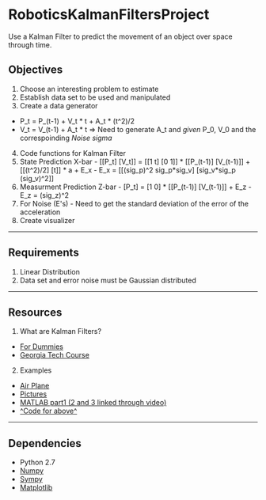 # RoboticsKalmanFiltersProject
Use a Kalman Filter to predict the movement of an object over space through time.

## Objectives
1. Choose an interesting problem to estimate
2. Establish data set to be used and manipulated
3. Create a data generator
  - P\_t = P_(t-1) + V_t \* t + A_t * (t^2)/2
  - V\_t = V_(t-1) + A_t \* t
   => Need to generate A_t and *given* P_0, V_0 and the correspoinding *Noise sigma*
4. Code functions for Kalman Filter
  1. State Prediction X-bar
    - [[P_t] [V\_t]] = [[1 t] [0 1]] \* [[P\_(t-1)] [V_(t-1)]] + [[(t^2)/2] [t]] * a + E_x
    - E_x = [[(sig_p)^2 sig_p\*sig_v] [sig_v*sig_p (sig_v)^2]]
  2. Measurment Prediction Z-bar
    - [P\_t] = [1 0] * [[P\_(t-1)] [V_(t-1)]] + E_z
    - E_z = (sig_z)^2
  3. For Noise (E's)
    - Need to get the standard deviation of the error of the acceleration
5. Create visualizer

---

## Requirements
1. Linear Distribution
2. Data set and error noise must be Gaussian distributed

---

## Resources
1. What are Kalman Filters?
 - [For Dummies](http://bilgin.esme.org/BitsBytes/KalmanFilterforDummies.aspx)
 - [Georgia Tech Course](https://www.udacity.com/course/artificial-intelligence-for-robotics--cs373)

2. Examples
 - [Air Plane](http://www.mathworks.com/help/dsp/examples/estimating-position-of-an-aircraft-using-kalman-filter.html#zmw57dd0e5587)
 - [Pictures](http://www.bzarg.com/p/how-a-kalman-filter-works-in-pictures/)
 - [MATLAB part1 (2 and 3 linked through video)](https://www.youtube.com/watch?v=FkCT_LV9Syk)
 - [^Code for above^](http://studentdavestutorials.weebly.com/kalman-filter-with-matlab-code.html)

---

## Dependencies
- Python 2.7
- [Numpy](https://docs.scipy.org/doc/numpy-1.10.0/reference/)
- [Sympy](http://www.sympy.org/en/index.html)
- [Matplotlib](http://matplotlib.org/)
